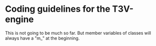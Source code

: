 # Coding guidelines for the T3V-engine

This is not going to be much so far.
But member variables of classes will always have a "m_" at the beginning.
